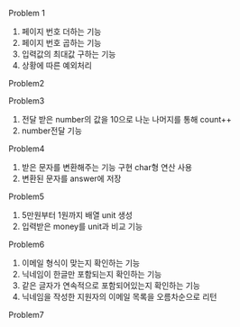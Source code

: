 Problem 1
1. 페이지 번호 더하는 기능
2. 페이지 번호 곱하는 기능
3. 입력값의 최대값 구하는 기능
4. 상황에 따른 예외처리


Problem2

Problem3
1. 전달 받은 number의 값을 10으로 나눈 나머지를 통해 count++ 
2. number전달 기능 


Problem4
1. 받은 문자를 변환해주는 기능 구현 char형 연산 사용
2. 변환된 문자를 answer에 저장

Problem5
1. 5만원부터 1원까지 배열 unit 생성
2. 입력받은 money를 unit과 비교 기능

Problem6
1. 이메일 형식이 맞는지 확인하는 기능
2. 닉네임이 한글만 포함되는지 확인하는 기능
3. 같은 글자가 연속적으로 포함되어있는지 확인하는 기능
4. 닉네임을 작성한 지원자의 이메일 목록을 오름차순으로 리턴

Problem7
